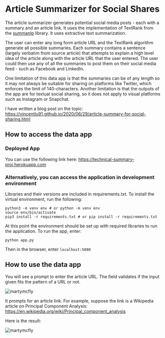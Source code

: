 # Article Summarizer for Social Shares

The article summarizer generates potential social media posts - each with a summary and an article link. It uses the implementation of TextRank from the [summanlp](https://github.com/summanlp/textrank) library. It uses extractive text summarization.

The user can enter any long form article URL and the TextRank algorithm generate all possible summaries. Each summary contains a sentence (largely verbatim from source article) that attempts to explain a high level idea of the article along with the article URL that the user entered. The user could then use any of all the summaries to post them on their social media feed - such as Facebook and LinkedIn.

One limitation of this data app is that the summaries can be of any length so it may not always be suitable for sharing on platforms like Twitter, which enforces the limit of 140-characters. Another limitation is that the outputs of the app are for textual social sharing, so it does not apply to visual platforms such as Instagram or Snapchat.

I have written a blog post on the topic: https://vincentlu91.github.io/2020/06/29/article-summary-for-social-sharing.html

## How to access the data app

### Deployed App

You can use the following link here: https://technical-summary-proj.herokuapp.com

### Alternatively, you can access the application in development environment

Libraries and their versions are included in requirements.txt. To install the virtual environment, run the following:

```
python3 -m venv env # or python -m venv env
source env/bin/activate
pip3 install -r requirements.txt # or pip install -r requirements.txt
```

At this point the environment should be set up with required libraries to run the application. To run the app, enter:
```
python app.py
```

Then in the browser, enter ```localhost:5000```

## How to use the data app

You will see a prompt to enter the article URL. The field validates if the input given fits the pattern of a URL or not.

![martymcfly](https://user-images.githubusercontent.com/3411100/86504539-86525a00-bd87-11ea-851d-e0c2fc65de75.png)

It prompts for an article link. For example, suppose the link is a Wikipedia article on Principal Component Analysis:
https://en.wikipedia.org/wiki/Principal_component_analysis

Here is the result:

![martymcfly](https://user-images.githubusercontent.com/3411100/86504589-260fe800-bd88-11ea-8693-e29e4909789a.png)
